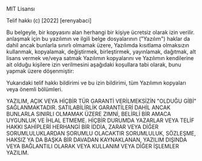 MIT Lisansı

Telif hakkı (c) [2022] [erenyabaci]

Bu belgeyle, bir kopyasını alan herhangi bir kişiye ücretsiz olarak izin verilir.
anlaşmak için bu yazılımın ve ilgili belge dosyalarının ("Yazılım")
haklar da dahil ancak bunlarla sınırlı olmamak üzere, Yazılımda kısıtlama olmaksızın
kullanmak, kopyalamak, değiştirmek, birleştirmek, yayınlamak, dağıtmak, alt lisans vermek ve/veya satmak
Yazılımın kopyalarını ve Yazılımın kendilerine ait olduğu kişilere izin verilmesini
aşağıdaki koşullara tabi olarak, bunu yapmak üzere döşenmiştir:

Yukarıdaki telif hakkı bildirimi ve bu izin bildirimi, tüm
Yazılımın kopyaları veya önemli bölümleri.

YAZILIM, AÇIK VEYA HİÇBİR TÜR GARANTİ VERİLMEKSİZİN "OLDUĞU GİBİ" SAĞLANMAKTADIR.
SATILABİLİRLİK GARANTİLERİ DAHİL ANCAK BUNLARLA SINIRLI OLMAMAK ÜZERE ZIMNİ,
BELİRLİ BİR AMACA UYGUNLUK VE İHLAL ETMEME. HİÇBİR DURUMDA
YAZARLAR VEYA TELİF HAKKI SAHİPLERİ HERHANGİ BİR İDDİA, ZARAR VEYA DİĞER SORUMLULUKLARDAN SORUMLU OLACAKTIR
SORUMLULUK, SÖZLEŞME, HAKSIZ YA DA BAŞKA BİR DAVADAN KAYNAKLANAN,
YAZILIM DIŞINDA VEYA BAĞLANTILI OLARAK VEYA KULLANIM VEYA DİĞER İŞLEMLER
YAZILIM.